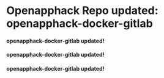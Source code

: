 # Openapphack Repo updated: openapphack-docker-gitlab
#### openapphack-docker-gitlab updated!
#### openapphack-docker-gitlab updated!
#### openapphack-docker-gitlab updated!
